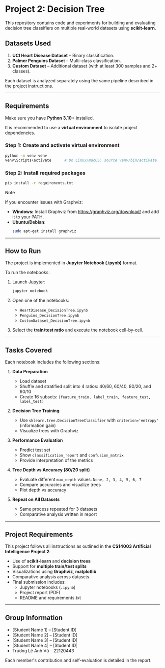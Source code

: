 # Project 2: Decision Tree

This repository contains code and experiments for building and evaluating decision tree classifiers on multiple real-world datasets using **scikit-learn**.

## Datasets Used

1. **UCI Heart Disease Dataset** – Binary classification.  
2. **Palmer Penguins Dataset** – Multi-class classification.  
3. **Custom Dataset** – Additional dataset (with at least 300 samples and 2+ classes).  

Each dataset is analyzed separately using the same pipeline described in the project instructions.

---

## Requirements

Make sure you have **Python 3.10+** installed.

It is recommended to use a **virtual environment** to isolate project dependencies.

### Step 1: Create and activate virtual environment

```bash
python -m venv venv
venv\Scripts\activate      # On Linux/macOS: source venv/bin/activate
```

### Step 2: Install required packages

```bash
pip install -r requirements.txt
```

> [!Note]
> If you encounter issues with Graphviz:
>   - **Windows:** 
>       Install Graphviz from https://graphviz.org/download/ and add it to your PATH.
>   - **Ubuntu/Debian:**  
>       ```bash
>       sudo apt-get install graphviz
>       ```

---

## How to Run

The project is implemented in **Jupyter Notebook (.ipynb)** format.

To run the notebooks:

1. Launch Jupyter:  
    ```bash
    jupyter notebook
    ```

2. Open one of the notebooks:
   - `HeartDisease_DecisionTree.ipynb`
   - `Penguins_DecisionTree.ipynb`
   - `CustomDataset_DecisionTree.ipynb`

3. Select the **train/test ratio** and execute the notebook cell-by-cell.

---

## Tasks Covered

Each notebook includes the following sections:

1. **Data Preparation**
   - Load dataset  
   - Shuffle and stratified split into 4 ratios: 40/60, 60/40, 80/20, and 90/10  
   - Create 16 subsets: `(feature_train, label_train, feature_test, label_test)`

2. **Decision Tree Training**
   - Use `sklearn.tree.DecisionTreeClassifier` with `criterion='entropy'` (information gain)  
   - Visualize trees with Graphviz

3. **Performance Evaluation**
   - Predict test set  
   - Show `classification_report` and `confusion_matrix`  
   - Provide interpretation of the metrics

4. **Tree Depth vs Accuracy (80/20 split)**
   - Evaluate different `max_depth` values: `None, 2, 3, 4, 5, 6, 7`  
   - Compare accuracies and visualize trees  
   - Plot depth vs accuracy

5. **Repeat on All Datasets**
   - Same process repeated for 3 datasets  
   - Comparative analysis written in report

---

## Project Requirements

This project follows all instructions as outlined in the **CS14003 Artificial Intelligence Project 2**:

- Use of **scikit-learn** and **decision trees**
- Support for **multiple train/test splits**
- Visualizations using **Graphviz**, **matplotlib**
- Comparative analysis across datasets
- Final submission includes:
  - Jupyter notebooks (`.ipynb`)
  - Project report (PDF)
  - README and requirements.txt

---

## Group Information

- [Student Name 1] – [Student ID]  
- [Student Name 2] – [Student ID]  
- [Student Name 3] – [Student ID]
- [Student Name 4] – [Student ID]
- Trương Lê Anh Vũ – 22120443

Each member's contribution and self-evaluation is detailed in the report.
